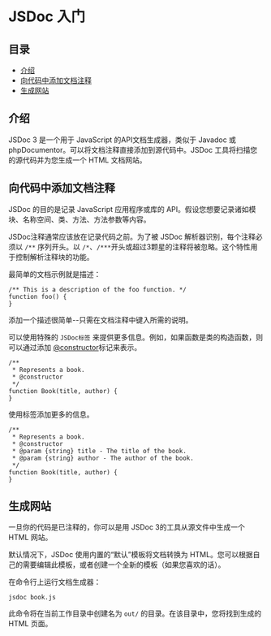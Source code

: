 <!--
title: JSDoc 入门
order: 101
author: yuer
-->

# JSDoc 入门

## 目录

- [介绍](#介绍)
- [向代码中添加文档注释](#向代码中添加文档注释)
- [生成网站](#生成网站)

## 介绍

JSDoc 3 是一个用于 JavaScript 的API文档生成器，类似于 Javadoc 或 phpDocumentor。可以将文档注释直接添加到源代码中。JSDoc 工具将扫描您的源代码并为您生成一个 HTML 文档网站。

## 向代码中添加文档注释

JSDoc 的目的是记录 JavaScript 应用程序或库的 API。假设您想要记录诸如模块、名称空间、类、方法、方法参数等内容。

JSDoc注释通常应该放在记录代码之前。为了被 JSDoc 解析器识别，每个注释必须以 `/**` 序列开头。以 `/*`、`/***`开头或超过3颗星的注释将被忽略。这个特性用于控制解析注释块的功能。

最简单的文档示例就是描述：

```
/** This is a description of the foo function. */
function foo() {
}
```

添加一个描述很简单--只需在文档注释中键入所需的说明。

可以使用特殊的 `JSDoc标签` 来提供更多信息。例如，如果函数是类的构造函数，则可以通过添加 [@constructor](./tags-constructor.md)标记来表示。

```
/**
 * Represents a book.
 * @constructor
 */
function Book(title, author) {
}
```

使用标签添加更多的信息。

```
/**
 * Represents a book.
 * @constructor
 * @param {string} title - The title of the book.
 * @param {string} author - The author of the book.
 */
function Book(title, author) {
}
```

## 生成网站

一旦你的代码是已注释的，你可以是用 JSDoc 3的工具从源文件中生成一个 HTML 网站。

默认情况下，JSDoc 使用内置的“默认”模板将文档转换为 HTML。您可以根据自己的需要编辑此模板，或者创建一个全新的模板（如果您喜欢的话）。

在命令行上运行文档生成器：

```
jsdoc book.js
```

此命令将在当前工作目录中创建名为 `out/` 的目录。在该目录中，您将找到生成的 HTML 页面。